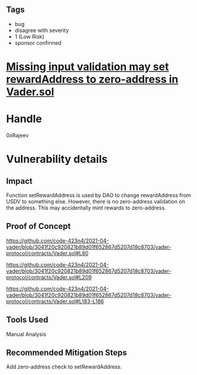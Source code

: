 ## Tags

- bug
- disagree with severity
- 1 (Low Risk)
- sponsor confirmed

# [Missing input validation may set rewardAddress to zero-address in Vader.sol](https://github.com/code-423n4/2021-04-vader-findings/issues/160) 

# Handle

0xRajeev


# Vulnerability details

## Impact

Function setRewardAddress is used by DAO to change rewardAddress from USDV to something else. However, there is no zero-address validation on the address. This may accidentally mint rewards to zero-address.

## Proof of Concept

https://github.com/code-423n4/2021-04-vader/blob/3041f20c920821b89d01f652867d5207d18c8703/vader-protocol/contracts/Vader.sol#L80

https://github.com/code-423n4/2021-04-vader/blob/3041f20c920821b89d01f652867d5207d18c8703/vader-protocol/contracts/Vader.sol#L209

https://github.com/code-423n4/2021-04-vader/blob/3041f20c920821b89d01f652867d5207d18c8703/vader-protocol/contracts/Vader.sol#L183-L186


## Tools Used

Manual Analysis

## Recommended Mitigation Steps

Add zero-address check to setRewardAddress.

